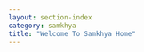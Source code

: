 ```yaml
---
layout: section-index
category: samkhya
title: "Welcome To Samkhya Home"
---
```

<!--{% assign panel = site.panels[0] %}

{{ panel.content }}-->
